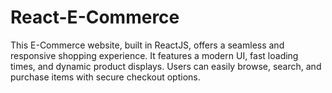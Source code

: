 # React-E-Commerce
This E-Commerce website, built in ReactJS, offers a seamless and responsive shopping experience. It features a modern UI, fast loading times, and dynamic product displays. Users can easily browse, search, and purchase items with secure checkout options.
